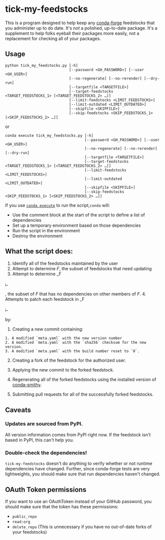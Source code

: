# tick-my-feedstocks

This is a program designed to help keep any [conda-forge](https://conda-forge.github.io/) feedstocks that you administer up to do date. It's _not_ a polished, up-to-date package. It's a supplement to help folks eyeball their packages more easily, not a replacement for checking all of your packages.

## Usage

```
python tick_my_feedstocks.py [-h]
                             [--password <GH_PASSWORD>] [--user <GH_USER>]
                             [--no-regenerate] [--no-rerender] [--dry-run]
                             [--targetfile <TARGETFILE>]
                             [--target-feedstocks <TARGET_FEEDSTOCKS_1> [<TARGET_FEEDSTOCKS_2> …]]
                             [--limit-feedstocks <LIMIT_FEEDSTOCKS>]
                             [--limit-outdated <LIMIT_OUTDATED>]
                             [--skipfile <SKIPFILE>]
                             [--skip-feedstocks <SKIP_FEEDSTOCKS_1> [<SKIP_FEEDSTOCKS_2> …]]
```

or

```
conda execute tick_my_feedstocks.py [-h]
                                    [--password <GH_PASSWORD>] [--user <GH_USER>]
                                    [--no-regenerate] [--no-rerender] [--dry-run]
                                    [--targetfile <TARGETFILE>]
                                    [--target-feedstocks <TARGET_FEEDSTOCKS_1> [<TARGET_FEEDSTOCKS_2> …]]
                                    [--limit-feedstocks <LIMIT_FEEDSTOCKS>]
                                    [--limit-outdated <LIMIT_OUTDATED>]
                                    [--skipfile <SKIPFILE>]
                                    [--skip-feedstocks <SKIP_FEEDSTOCKS_1> [<SKIP_FEEDSTOCKS_2> …]]
```

If you use [`conda execute`](https://github.com/pelson/conda-execute) to run the script,`conda` will:

- Use the comment block at the start of the script to define a list of dependencies
- Set up a temporary environment based on those dependencies
- Run the script in the environment
- Destroy the environment

## What the script does:

1. Identify all of the feedstocks maintained by the user
2. Attempt to determine _F_, the subset of feedstocks that need updating
3. Attempt to determine _F

  <sub>i</sub>_

  , the subset of _F_ that has no dependencies on other members of _F_.
4. Attempts to patch each feedstock in _F

  <sub>i</sub>_

   by:

  1. Creating a new commit containing:

    1. A modified `meta.yaml` with the new version number
    2. A modified `meta.yaml` with the `sha256` checksum for the new version.
    3. A modified `meta.yaml` with the build number reset to `0`.

  2. Creating a fork of the feedstock for the authorized user.
  3. Applying the new commit to the forked feedstock.

5. Regenerating all of the forked feedstocks using the installed version of [conda-smithy](https://github.com/conda-forge/conda-smithy).

6. Submitting pull requests for all of the successfully forked feedstocks.

## Caveats

### Updates are sourced from PyPI.

All version information comes from PyPI right now. If the feedstock isn't based in PyPI, this can't help you.

### Double-check the dependencies!

`tick-my-feedstocks` doesn't do anything to verify whether or not runtime dependencies have changed. Further, since conda-forge tests are very lightweights, you should make sure that run dependencies haven't changed.

## OAuth Token permissions

If you want to use an OAuthToken instead of your GitHub password, you should make sure that the token has these permissions:

- `public_repo`
- `read:org`
- `delete_repo` (This is unnecessary if you have no out-of-date forks of your feedstocks)
